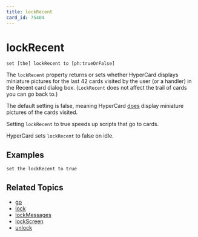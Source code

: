 ```yaml
---
title: lockRecent
card_id: 75404
---
```


# lockRecent

`set [the] lockRecent to [ph:trueOrFalse]`

The `lockRecent` property returns or sets whether HyperCard displays miniature pictures for the last 42 cards visited by the user (or a handler) in the Recent card dialog box. (`LockRecent` does not affect the trail of cards you can go back to.)

The default setting is false, meaning HyperCard <u>does</u> display miniature pictures of the cards visited.

Setting `lockRecent` to true speeds up scripts that go to cards.

HyperCard sets `lockRecent` to false on idle. 

## Examples

```
set the lockRecent to true
```

## Related Topics

* [go](/HyperTalkReference/commands/go)
* [lock](/HyperTalkReference/commands/lock)
* [lockMessages](/HyperTalkReference/properties/lockMessages)
* [lockScreen](/HyperTalkReference/properties/lockScreen)
* [unlock](/HyperTalkReference/commands/unlock)
